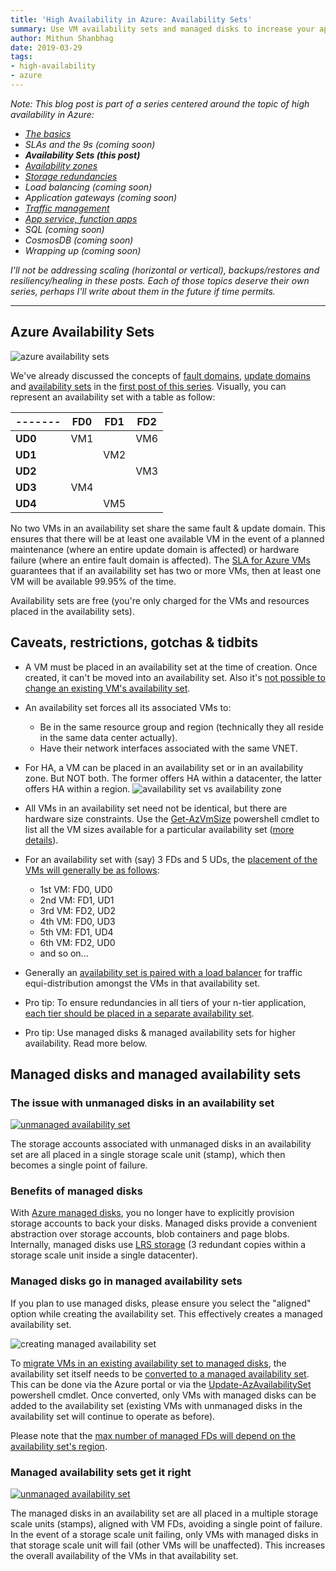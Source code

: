 ```yaml
---
title: 'High Availability in Azure: Availability Sets'
summary: Use VM availability sets and managed disks to increase your app's availability.
author: Mithun Shanbhag
date: 2019-03-29
tags: 
- high-availability
- azure
---
```

_Note: This blog post is part of a series centered around the topic of high availability in Azure:_

* _[The basics](../../../../2019/02/28/high-availability-azure-1-basics)_
* _SLAs and the 9s (coming soon)_
* _**Availability Sets (this post)**_
* _[Availability zones](../../../../2019/03/31/high-availability-azure-4-availability-zones)_
* _[Storage redundancies](../../../../2019/03/02/high-availability-azure-5-storage)_
* _Load balancing (coming soon)_
* _Application gateways (coming soon)_
* _[Traffic management](../../../../2019/03/16/high-availability-azure-8-traffic)_
* _[App service, function apps](../../../../2019/03/23/high-availability-azure-9-apps)_
* _SQL (coming soon)_
* _CosmosDB (coming soon)_
* _Wrapping up (coming soon)_

_I'll not be addressing scaling (horizontal or vertical), backups/restores and resiliency/healing in these posts. Each of those topics deserve their own series, perhaps I'll write about them in the future if time permits._

---

## Azure Availability Sets

![azure availability sets](https://assets.cloudskew.com/assets/blog/images/19-azure-availability-set.png)

We've already discussed the concepts of [fault domains](https://docs.microsoft.com/en-us/azure/virtual-machines/windows/regions-and-availability#fault-domains), [update domains](https://docs.microsoft.com/en-us/azure/virtual-machines/windows/regions-and-availability#update-domains) and [availability sets](https://docs.microsoft.com/en-us/azure/virtual-machines/windows/regions-and-availability#availability-sets) in the [first post of this series](../../../../2019/02/28/high-availability-azure-1-basics/#fault-domain-physical-server-rack). Visually, you can represent an availability set with a table as follow:

-------|FD0|FD1|FD2
-------|---|---|---
**UD0**|VM1|   |VM6
**UD1**|   |VM2|
**UD2**|   |   |VM3
**UD3**|VM4|   |
**UD4**|   |VM5|

No two VMs in an availability set share the same fault & update domain. This ensures that there will be at least one available VM in the event of a planned maintenance (where an entire update domain is affected) or hardware failure (where an entire fault domain is affected). The [SLA for Azure VMs](https://azure.microsoft.com/en-in/support/legal/sla/virtual-machines/v1_8/) guarantees that if an availability set has two or more VMs, then at least one VM will be available 99.95% of the time.

Availability sets are free (you're only charged for the VMs and resources placed in the availability sets).

## Caveats, restrictions, gotchas & tidbits

* A VM must be placed in an availability set at the time of creation. Once created, it can't be moved into an availability set. Also it's [not possible to change an existing VM's availability set](https://docs.microsoft.com/en-us/azure/virtual-machines/windows/change-availability-set).

* An availability set forces all its associated VMs to:
  * Be in the same resource group and region (technically they all reside in the same data center actually).
  * Have their network interfaces associated with the same VNET.

* For HA, a VM can be placed in an availability set or in an availability zone. But NOT both. The former offers HA within a datacenter, the latter offers HA within a region.
![availability set vs availability zone](https://assets.cloudskew.com/assets/blog/images/20-azure-avset-vs-avzone.jpg)

* All VMs in an availability set need not be identical, but there are hardware size constraints. Use the [Get-AzVmSize](https://docs.microsoft.com/en-us/powershell/module/az.compute/get-azvmsize?view=azps-1.6.0) powershell cmdlet to list all the VM sizes available for a particular availability set ([more details](https://docs.microsoft.com/en-us/azure/virtual-machines/windows/tutorial-availability-sets#check-for-available-vm-sizes)).

* For an availability set with (say) 3 FDs and 5 UDs, the [placement of the VMs will generally be as follows](https://blogs.msdn.microsoft.com/plankytronixx/2015/05/01/azure-exam-prep-fault-domains-and-update-domains/):
  * 1st VM: FD0, UD0
  * 2nd VM: FD1, UD1
  * 3rd VM: FD2, UD2
  * 4th VM: FD0, UD3
  * 5th VM: FD1, UD4
  * 6th VM: FD2, UD0
  * and so on...

* Generally an [availability set is paired with a load balancer](https://docs.microsoft.com/en-us/azure/virtual-machines/windows/manage-availability#combine-a-load-balancer-with-availability-sets) for traffic equi-distribution amongst the VMs in that availability set.

* Pro tip: To ensure redundancies in all tiers of your n-tier application, [each tier should be placed in a separate availability set](https://docs.microsoft.com/en-us/azure/virtual-machines/windows/manage-availability#configure-each-application-tier-into-separate-availability-sets).

* Pro tip: Use managed disks & managed availability sets for higher availability. Read more below.

## Managed disks and managed availability sets

### The issue with unmanaged disks in an availability set

[![unmanaged availability set](https://assets.cloudskew.com/assets/blog/images/21-azure-av-set-unmanaged-disks.jpg)](https://docs.microsoft.com/en-us/azure/virtual-machines/windows/manage-availability?#use-managed-disks-for-vms-in-an-availability-set)

The storage accounts associated with unmanaged disks in an availability set are all placed in a single storage scale unit (stamp), which then becomes a single point of failure.

### Benefits of managed disks

With [Azure managed disks](https://docs.microsoft.com/en-gb/azure/virtual-machines/windows/managed-disks-overview), you no longer have to explicitly provision storage accounts to back your disks. Managed disks provide a convenient abstraction over storage accounts, blob containers and page blobs. Internally, managed disks use [LRS storage](../../../../2019/03/02/high-availability-azure-5-storage/#lrs-locally-redundant-storage) (3 redundant copies within a storage scale unit inside a single datacenter).

### Managed disks go in managed availability sets

If you plan to use managed disks, please ensure you select the "aligned" option while creating the availability set. This effectively creates a managed availability set.

![creating managed availability set](https://assets.cloudskew.com/assets/blog/images/20-azure-managed-availability-set.jpg)

To [migrate VMs in an existing availability set to managed disks](https://docs.microsoft.com/en-gb/azure/virtual-machines/windows/migrate-to-managed-disks), the availability set itself needs to be [converted to a managed availability set](https://docs.microsoft.com/en-gb/azure/virtual-machines/windows/convert-unmanaged-to-managed-disks). This can be done via the Azure portal or via the [Update-AzAvailabilitySet](https://docs.microsoft.com/en-us/powershell/module/az.compute/update-azavailabilityset?view=azps-1.6.0) powershell cmdlet. Once converted, only VMs with managed disks can be added to the availability set (existing VMs with unmanaged disks in the availability set will continue to operate as before).

Please note that the [max number of managed FDs will depend on the availability set's region](https://docs.microsoft.com/en-us/azure/virtual-machines/windows/manage-availability#number-of-fault-domains-per-region).

### Managed availability sets get it right

[![unmanaged availability set](https://assets.cloudskew.com/assets/blog/images/22-azure-av-set-managed-disks.jpg)](https://docs.microsoft.com/en-us/azure/virtual-machines/windows/manage-availability?#use-managed-disks-for-vms-in-an-availability-set)

The managed disks in an availability set are all placed in a multiple storage scale units (stamps), aligned with VM FDs, avoiding a single point of failure. In the event of a storage scale unit failing, only VMs with managed disks in that storage scale unit will fail (other VMs will be unaffected). This increases the overall availability of the VMs in that availability set.
